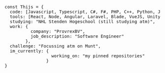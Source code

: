 <pre>const Thijs = {
  code: [Javascript, Typescript, C#, F#, PHP, C++, Python, Java. Dart, SQL, CSS],
  tools: [React, Node, Angular, Laravel, Blade, VueJS, Unity, Flutter],
  studying: "NHL Stenden Hogeschool (still studying atm)",
  work: {
          company: "ProvrexBV",
          job_description: "Software Engineer"
        },
  challenge: "Focussing atm on Munt",
  im_currently: {
                  working_on: "my pinned repositories"
                }
}</pre>
